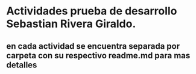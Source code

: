 # Actividades prueba de desarrollo Sebastian Rivera Giraldo.

## en cada actividad se encuentra separada por carpeta con su respectivo readme.md para mas detalles
